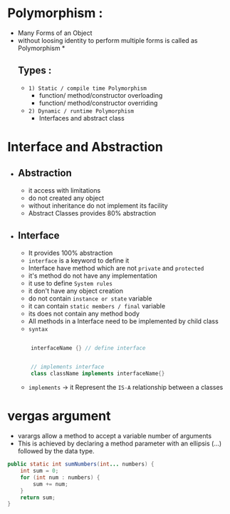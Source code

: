 # Polymorphism :
* Many Forms of an Object 
* without loosing identity to perform multiple forms is called as Polymorphism  * 
  ## Types : 
    - `1) Static / compile time Polymorphism`
        - function/ method/constructor overloading
        - function/ method/constructor overriding
    - `2) Dynamic / runtime Polymorphism`
        - Interfaces and abstract class

# Interface and Abstraction
* ## Abstraction
    - it access with limitations
    - do not created any object
    - without inheritance do not implement its facility
    - Abstract Classes provides 80% abstraction
* ## Interface
    - It provides 100% abstraction
    - `interface` is a keyword to define it
    - Interface have method which are not `private` and `protected`
    - it's method do not have any implementation
    - it use to define `System rules`
    - it don't have any object creation
    - do not contain `instance or state` variable
    - it can contain `static members / final` variable
    - its does not contain any method body
    - All methods in a Interface need to be implemented by child class
    - `syntax`
    ```java

        interfaceName {} // define interface


        // implements interface
        class className implements interfaceName{}  
    ```

    - `implements` -> it Represent the `IS-A` relationship between a classes

 # vergas argument
- varargs allow a method to accept a variable number of arguments
- This is achieved by declaring a method parameter with an ellipsis (...) followed by the data type.
```java
public static int sumNumbers(int... numbers) {
    int sum = 0;
    for (int num : numbers) {
        sum += num;
    }
    return sum;
}
```

